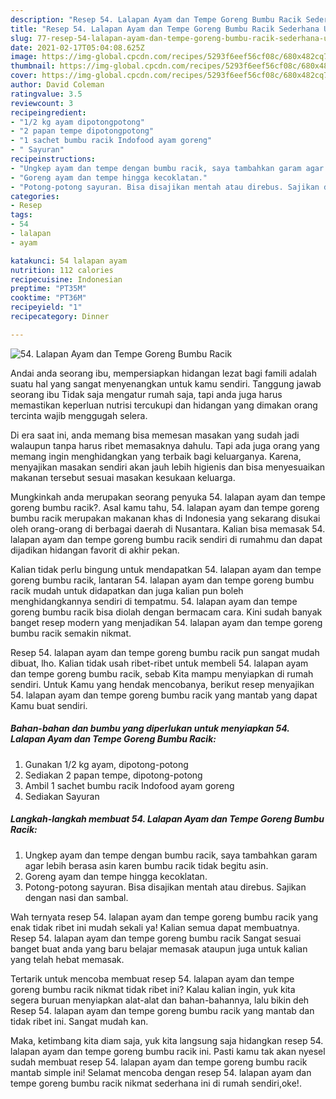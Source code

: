 ```yaml
---
description: "Resep 54. Lalapan Ayam dan Tempe Goreng Bumbu Racik Sederhana Untuk Jualan"
title: "Resep 54. Lalapan Ayam dan Tempe Goreng Bumbu Racik Sederhana Untuk Jualan"
slug: 77-resep-54-lalapan-ayam-dan-tempe-goreng-bumbu-racik-sederhana-untuk-jualan
date: 2021-02-17T05:04:08.625Z
image: https://img-global.cpcdn.com/recipes/5293f6eef56cf08c/680x482cq70/54-lalapan-ayam-dan-tempe-goreng-bumbu-racik-foto-resep-utama.jpg
thumbnail: https://img-global.cpcdn.com/recipes/5293f6eef56cf08c/680x482cq70/54-lalapan-ayam-dan-tempe-goreng-bumbu-racik-foto-resep-utama.jpg
cover: https://img-global.cpcdn.com/recipes/5293f6eef56cf08c/680x482cq70/54-lalapan-ayam-dan-tempe-goreng-bumbu-racik-foto-resep-utama.jpg
author: David Coleman
ratingvalue: 3.5
reviewcount: 3
recipeingredient:
- "1/2 kg ayam dipotongpotong"
- "2 papan tempe dipotongpotong"
- "1 sachet bumbu racik Indofood ayam goreng"
- " Sayuran"
recipeinstructions:
- "Ungkep ayam dan tempe dengan bumbu racik, saya tambahkan garam agar lebih berasa asin karen bumbu racik tidak begitu asin."
- "Goreng ayam dan tempe hingga kecoklatan."
- "Potong-potong sayuran. Bisa disajikan mentah atau direbus. Sajikan dengan nasi dan sambal."
categories:
- Resep
tags:
- 54
- lalapan
- ayam

katakunci: 54 lalapan ayam 
nutrition: 112 calories
recipecuisine: Indonesian
preptime: "PT35M"
cooktime: "PT36M"
recipeyield: "1"
recipecategory: Dinner

---
```



![54. Lalapan Ayam dan Tempe Goreng Bumbu Racik](https://img-global.cpcdn.com/recipes/5293f6eef56cf08c/680x482cq70/54-lalapan-ayam-dan-tempe-goreng-bumbu-racik-foto-resep-utama.jpg)

Andai anda seorang ibu, mempersiapkan hidangan lezat bagi famili adalah suatu hal yang sangat menyenangkan untuk kamu sendiri. Tanggung jawab seorang ibu Tidak saja mengatur rumah saja, tapi anda juga harus memastikan keperluan nutrisi tercukupi dan hidangan yang dimakan orang tercinta wajib menggugah selera.

Di era  saat ini, anda memang bisa memesan masakan yang sudah jadi walaupun tanpa harus ribet memasaknya dahulu. Tapi ada juga orang yang memang ingin menghidangkan yang terbaik bagi keluarganya. Karena, menyajikan masakan sendiri akan jauh lebih higienis dan bisa menyesuaikan makanan tersebut sesuai masakan kesukaan keluarga. 



Mungkinkah anda merupakan seorang penyuka 54. lalapan ayam dan tempe goreng bumbu racik?. Asal kamu tahu, 54. lalapan ayam dan tempe goreng bumbu racik merupakan makanan khas di Indonesia yang sekarang disukai oleh orang-orang di berbagai daerah di Nusantara. Kalian bisa memasak 54. lalapan ayam dan tempe goreng bumbu racik sendiri di rumahmu dan dapat dijadikan hidangan favorit di akhir pekan.

Kalian tidak perlu bingung untuk mendapatkan 54. lalapan ayam dan tempe goreng bumbu racik, lantaran 54. lalapan ayam dan tempe goreng bumbu racik mudah untuk didapatkan dan juga kalian pun boleh menghidangkannya sendiri di tempatmu. 54. lalapan ayam dan tempe goreng bumbu racik bisa diolah dengan bermacam cara. Kini sudah banyak banget resep modern yang menjadikan 54. lalapan ayam dan tempe goreng bumbu racik semakin nikmat.

Resep 54. lalapan ayam dan tempe goreng bumbu racik pun sangat mudah dibuat, lho. Kalian tidak usah ribet-ribet untuk membeli 54. lalapan ayam dan tempe goreng bumbu racik, sebab Kita mampu menyiapkan di rumah sendiri. Untuk Kamu yang hendak mencobanya, berikut resep menyajikan 54. lalapan ayam dan tempe goreng bumbu racik yang mantab yang dapat Kamu buat sendiri.

<!--inarticleads1-->

##### Bahan-bahan dan bumbu yang diperlukan untuk menyiapkan 54. Lalapan Ayam dan Tempe Goreng Bumbu Racik:

1. Gunakan 1/2 kg ayam, dipotong-potong
1. Sediakan 2 papan tempe, dipotong-potong
1. Ambil 1 sachet bumbu racik Indofood ayam goreng
1. Sediakan  Sayuran




<!--inarticleads2-->

##### Langkah-langkah membuat 54. Lalapan Ayam dan Tempe Goreng Bumbu Racik:

1. Ungkep ayam dan tempe dengan bumbu racik, saya tambahkan garam agar lebih berasa asin karen bumbu racik tidak begitu asin.
1. Goreng ayam dan tempe hingga kecoklatan.
1. Potong-potong sayuran. Bisa disajikan mentah atau direbus. Sajikan dengan nasi dan sambal.




Wah ternyata resep 54. lalapan ayam dan tempe goreng bumbu racik yang enak tidak ribet ini mudah sekali ya! Kalian semua dapat membuatnya. Resep 54. lalapan ayam dan tempe goreng bumbu racik Sangat sesuai banget buat anda yang baru belajar memasak ataupun juga untuk kalian yang telah hebat memasak.

Tertarik untuk mencoba membuat resep 54. lalapan ayam dan tempe goreng bumbu racik nikmat tidak ribet ini? Kalau kalian ingin, yuk kita segera buruan menyiapkan alat-alat dan bahan-bahannya, lalu bikin deh Resep 54. lalapan ayam dan tempe goreng bumbu racik yang mantab dan tidak ribet ini. Sangat mudah kan. 

Maka, ketimbang kita diam saja, yuk kita langsung saja hidangkan resep 54. lalapan ayam dan tempe goreng bumbu racik ini. Pasti kamu tak akan nyesel sudah membuat resep 54. lalapan ayam dan tempe goreng bumbu racik mantab simple ini! Selamat mencoba dengan resep 54. lalapan ayam dan tempe goreng bumbu racik nikmat sederhana ini di rumah sendiri,oke!.

